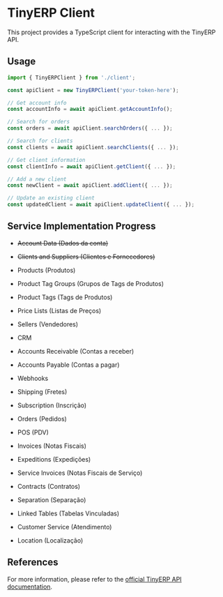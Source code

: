 # TinyERP Client

This project provides a TypeScript client for interacting with the TinyERP API.

## Usage

```typescript
import { TinyERPClient } from './client';

const apiClient = new TinyERPClient('your-token-here');

// Get account info
const accountInfo = await apiClient.getAccountInfo();

// Search for orders
const orders = await apiClient.searchOrders({ ... });

// Search for clients
const clients = await apiClient.searchClients({ ... });

// Get client information
const clientInfo = await apiClient.getClient({ ... });

// Add a new client
const newClient = await apiClient.addClient({ ... });

// Update an existing client
const updatedClient = await apiClient.updateClient({ ... });
```

## Service Implementation Progress

- ~~Account Data (Dados da conta)~~

- ~~Clients and Suppliers (Clientes e Fornecedores)~~

- Products (Produtos)

- Product Tag Groups (Grupos de Tags de Produtos)

- Product Tags (Tags de Produtos)

- Price Lists (Listas de Preços)

- Sellers (Vendedores)

- CRM

- Accounts Receivable (Contas a receber)

- Accounts Payable (Contas a pagar)

- Webhooks

- Shipping (Fretes)

- Subscription (Inscrição)

- Orders (Pedidos)

- POS (PDV)

- Invoices (Notas Fiscais)

- Expeditions (Expedições)

- Service Invoices (Notas Fiscais de Serviço)

- Contracts (Contratos)

- Separation (Separação)

- Linked Tables (Tabelas Vinculadas)

- Customer Service (Atendimento)

- Location (Localização)

## References

For more information, please refer to the [official TinyERP API documentation](https://tiny.com.br/api-docs/api).
